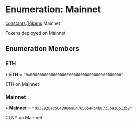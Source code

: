 # Enumeration: Mainnet

[constants](../modules/constants.md).[Tokens](../modules/constants.Tokens.md).Mainnet

Tokens deployed on Mainnet

## Enumeration Members

### ETH

• **ETH** = ``"0x0000000000000000000000000000000000000000"``

ETH on Mainnet

### Mainnet

• **Mainnet** = ``"0x3E828ac5C480069D4765654Fb4b8733b910b13b2"``

CLNY on Mainnet
